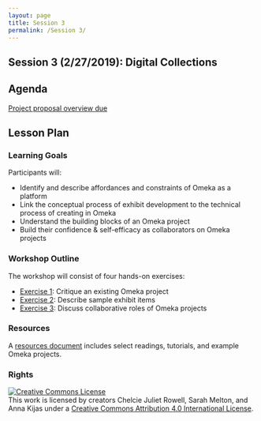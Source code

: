 ```yaml
---
layout: page
title: Session 3
permalink: /Session 3/
---
```

## Session 3 (2/27/2019): Digital Collections

## Agenda
[Project proposal overview due](https://docs.google.com/document/d/1ZPn5Imlo_Q7nqHoQovid_zVovF5bbi5n1qcU9GgP39Y/edit)

## Lesson Plan

### Learning Goals

Participants will:

- Identify and describe affordances and constraints of Omeka as a platform
- Link the conceptual process of exhibit development to the technical process of creating in Omeka
- Understand the building blocks of an Omeka project
- Build their confidence & self-efficacy as collaborators on Omeka projects

### Workshop Outline

The workshop will consist of four hands-on exercises:

- [Exercise 1](https://github.com/BCDigSchol/DSIncubator2019/blob/master/_materials/3_Collections/exercise-1.md): Critique an existing Omeka project
- [Exercise 2](https://github.com/BCDigSchol/DSIncubator2019/blob/master/_materials/3_Collections/exercise-2.md): Describe sample exhibit items
- [Exercise 3](https://github.com/BCDigSchol/DSIncubator2019/blob/master/_materials/3_Collections/exercise-3.md): Discuss collaborative roles of Omeka projects

### Resources

A [resources document](resources.md) includes select readings, tutorials, and example Omeka projects.


### Rights

<a rel="license" href="http://creativecommons.org/licenses/by/4.0/"><img alt="Creative Commons License" style="border-width:0" src="https://i.creativecommons.org/l/by/4.0/88x31.png" /></a><br />This work is licensed by creators Chelcie Juliet Rowell, Sarah Melton, and Anna Kijas under a <a rel="license" href="http://creativecommons.org/licenses/by/4.0/">Creative Commons Attribution 4.0 International License</a>.
